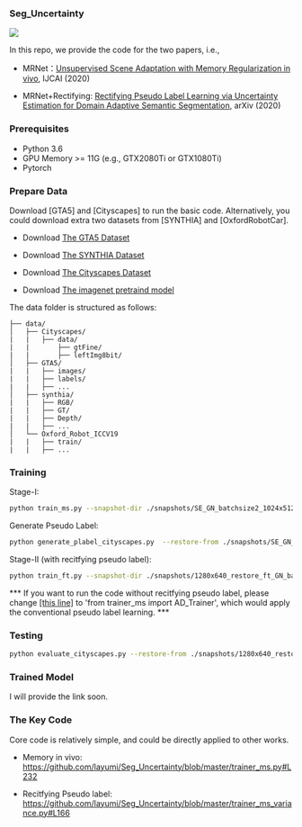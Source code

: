 ### Seg_Uncertainty

![](https://github.com/layumi/Seg_Uncertainty/blob/master/Visual.jpg)

In this repo, we provide the code for the two papers, i.e., 

- MRNet：[Unsupervised Scene Adaptation with Memory Regularization in vivo](https://arxiv.org/pdf/1912.11164.pdf), IJCAI (2020)

- MRNet+Rectifying: [Rectifying Pseudo Label Learning via Uncertainty Estimation for Domain Adaptive Semantic Segmentation](https://arxiv.org/pdf/2003.03773.pdf), arXiv (2020)

### Prerequisites
- Python 3.6
- GPU Memory >= 11G (e.g., GTX2080Ti or GTX1080Ti)
- Pytorch 


### Prepare Data
Download [GTA5] and [Cityscapes] to run the basic code.
Alternatively, you could download extra two datasets from [SYNTHIA] and [OxfordRobotCar].

- Download [The GTA5 Dataset]( https://download.visinf.tu-darmstadt.de/data/from_games/ )

- Download [The SYNTHIA Dataset]( http://synthia-dataset.net/download-2/ )

- Download [The Cityscapes Dataset]( https://www.cityscapes-dataset.com/ )

- Download [The imagenet pretraind model]( https://drive.google.com/open?id=13kjtX481LdtgJcpqD3oROabZyhGLSBm2 )

The data folder is structured as follows:
```
├── data/
│   ├── Cityscapes/  
|   |   ├── data/
|   |       ├── gtFine/
|   |       ├── leftImg8bit/
│   ├── GTA5/
|   |   ├── images/
|   |   ├── labels/
|   |   ├── ...
│   ├── synthia/ 
|   |   ├── RGB/
|   |   ├── GT/
|   |   ├── Depth/
|   |   ├── ...
│   └── Oxford_Robot_ICCV19
|   |   ├── train/
|   |   ├── ...
```

### Training 
Stage-I:
```bash
python train_ms.py --snapshot-dir ./snapshots/SE_GN_batchsize2_1024x512_pp_ms_me0_classbalance7_kl0.1_lr2_drop0.1_seg0.5  --drop 0.1 --warm-up 5000 --batch-size 2 --learning-rate 2e-4 --crop-size 1024,512 --lambda-seg 0.5  --lambda-adv-target1 0.0002 --lambda-adv-target2 0.001   --lambda-me-target 0  --lambda-kl-target 0.1  --norm-style gn  --class-balance  --only-hard-label 80  --max-value 7  --gpu-ids 0,1  --often-balance  --use-se  
```

Generate Pseudo Label:
```bash
python generate_plabel_cityscapes.py  --restore-from ./snapshots/SE_GN_batchsize2_1024x512_pp_ms_me0_classbalance7_kl0.1_lr2_drop0.1_seg0.5/GTA5_25000.pth
```

Stage-II (with recitfying pseudo label):
```bash
python train_ft.py --snapshot-dir ./snapshots/1280x640_restore_ft_GN_batchsize9_512x256_pp_ms_me0_classbalance7_kl0_lr1_drop0.2_seg0.5_BN_80_255_0.8_Noaug --restore-from ./snapshots/SE_GN_batchsize2_1024x512_pp_ms_me0_classbalance7_kl0.1_lr2_drop0.1_seg0.5/GTA5_25000.pth --drop 0.2 --warm-up 5000 --batch-size 9 --learning-rate 1e-4 --crop-size 512,256 --lambda-seg 0.5 --lambda-adv-target1 0 --lambda-adv-target2 0 --lambda-me-target 0 --lambda-kl-target 0 --norm-style gn --class-balance --only-hard-label 80 --max-value 7 --gpu-ids 0,1,2 --often-balance  --use-se  --input-size 1280,640  --train_bn  --autoaug False
```
*** If you want to run the code without recitfying pseudo label, please change [[this line]](https://github.com/layumi/Seg_Uncertainty/blob/master/train_ft.py#L20) to 'from trainer_ms import AD_Trainer', which would apply the conventional pseudo label learning. ***

### Testing
```bash
python evaluate_cityscapes.py --restore-from ./snapshots/1280x640_restore_ft_GN_batchsize9_512x256_pp_ms_me0_classbalance7_kl0_lr1_drop0.2_seg0.5_BN_80_255_0.8_Noaug/GTA5_25000.pth
```

### Trained Model
I will provide the link soon. 

### The Key Code
Core code is relatively simple, and could be directly applied to other works. 
- Memory in vivo:  https://github.com/layumi/Seg_Uncertainty/blob/master/trainer_ms.py#L232

- Recitfying Pseudo label:  https://github.com/layumi/Seg_Uncertainty/blob/master/trainer_ms_variance.py#L166

